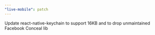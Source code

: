 ```yaml
---
"live-mobile": patch
---
```


Update react-native-keychain to support 16KB and to drop unmaintained Facebook Conceal lib
